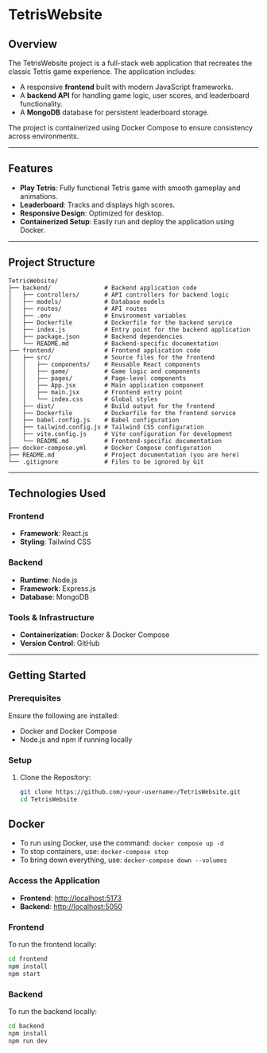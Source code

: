 # TetrisWebsite

## Overview

The TetrisWebsite project is a full-stack web application that recreates the classic Tetris game experience. The application includes:

- A responsive **frontend** built with modern JavaScript frameworks.
- A **backend API** for handling game logic, user scores, and leaderboard functionality.
- A **MongoDB** database for persistent leaderboard storage.

The project is containerized using Docker Compose to ensure consistency across environments.

---

## Features

- **Play Tetris**: Fully functional Tetris game with smooth gameplay and animations.
- **Leaderboard**: Tracks and displays high scores.
- **Responsive Design**: Optimized for desktop.
- **Containerized Setup**: Easily run and deploy the application using Docker.

---

## Project Structure

```plaintext
TetrisWebsite/
├── backend/               # Backend application code
│   ├── controllers/       # API controllers for backend logic
│   ├── models/            # Database models
│   ├── routes/            # API routes
│   ├── .env               # Environment variables
│   ├── Dockerfile         # Dockerfile for the backend service
│   ├── index.js           # Entry point for the backend application
│   ├── package.json       # Backend dependencies
│   └── README.md          # Backend-specific documentation
├── frontend/              # Frontend application code
│   ├── src/               # Source files for the frontend
│   │   ├── components/    # Reusable React components
│   │   ├── game/          # Game logic and components
│   │   ├── pages/         # Page-level components
│   │   ├── App.jsx        # Main application component
│   │   ├── main.jsx       # Frontend entry point
│   │   └── index.css      # Global styles
│   ├── dist/              # Build output for the frontend
│   ├── Dockerfile         # Dockerfile for the frontend service
│   ├── babel.config.js    # Babel configuration
│   ├── tailwind.config.js # Tailwind CSS configuration
│   ├── vite.config.js     # Vite configuration for development
│   └── README.md          # Frontend-specific documentation
├── docker-compose.yml     # Docker Compose configuration
├── README.md              # Project documentation (you are here)
└── .gitignore             # Files to be ignored by Git
```

---

## Technologies Used

### Frontend

- **Framework**: React.js
- **Styling**: Tailwind CSS

### Backend

- **Runtime**: Node.js
- **Framework**: Express.js
- **Database**: MongoDB

### Tools & Infrastructure

- **Containerization**: Docker & Docker Compose
- **Version Control**: GitHub

---

## Getting Started

### Prerequisites

Ensure the following are installed:

- Docker and Docker Compose
- Node.js and npm if running locally

### Setup

1. Clone the Repository:

   ```bash
   git clone https://github.com/<your-username>/TetrisWebsite.git
   cd TetrisWebsite
   ```

## Docker

- To run using Docker, use the command: `docker compose up -d`
- To stop containers, use: `docker-compose stop`
- To bring down everything, use: `docker-compose down --volumes`

### Access the Application

- **Frontend**: [http://localhost:5173](http://localhost:5173)
- **Backend**: [http://localhost:5050](http://localhost:5050)

### Frontend

To run the frontend locally:

```bash
cd frontend
npm install
npm start
```

### Backend

To run the backend locally:

```bash
cd backend
npm install
npm run dev
```

